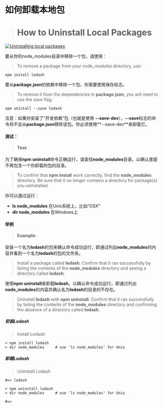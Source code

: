 # 如何卸载本地包

> # How to Uninstall Local Packages

[![Uninstalling local packages](http://img.youtube.com/vi/Z-BpYj6cSoQ/0.jpg)](http://www.youtube.com/watch?v=Z-BpYj6cSoQ "Uninstalling local packages")

要从你的node_modules目录中移除一个包，请使用：

> To remove a package from your node_modules directory, use:

```
npm install lodash
```

要从**package.json**的依赖中移除一个包，你需要使用保存标志。

> To remove it from the dependencies in **package.json**, you will need to use the save flag.

```
npm unistall --save lodash
```

注意：如果你安装了“开发依赖”包（也就是使用 **--save-dev**），**--save**标志的命令将不会从**package.json**移除该包。你必须使用**--save-dev**来卸载它。

#### 测试：

> #### Test:

为了确保**npm uninstall**命令正确运行，请查找**node_modules**目录。以确认里面不再包含一个你卸载的包的目录。

> To confirm that **npm install** work correctly, find the **node_modules** directory. Be sure that it no longer contains a directory for package(s) you uninstalled.

你可以通过运行：

- **ls node_modules** 在Unix系统上，比如“OSX”
- **dir node_modules** 在Windows上

#### 举例

> #### Example:

安装一个名为**lodash**的包来确认命令成功运行，即通过列出**node_modules**的内容并看到一个名为**lodash**的包的文件夹。

> Install a package called **lodash**. Confirm that it ran successfully by listing the contents of the **node_modules** directory and seeing a directory called **lodash**.

使用**npm uninstall**来卸载**lodash**。以确认命令成功运行，即通过列出**node_modules**的内容并确认名为**lodash**的目录的不存在。

> Uninstall **lodash** with **npm uninstall**. Confirm that it ran successfully by listing the contents of the **node_modules** directory and confirming the absence of a directory called  **lodash**.

##### 安装Lodash

> Install Lodash

```
> npm install lodash
> dir node_modules     # use 'ls node_modules' for Unix
```

##### 卸载Lodash

> Uninstall Lodash

```
#=> lodash

> npm uninstall lodash
> dir node_modules     # use 'ls node_modules' for Unix

#=>
```

